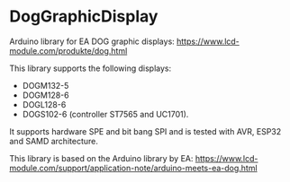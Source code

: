 # DogGraphicDisplay

Arduino library for EA DOG graphic displays: https://www.lcd-module.com/produkte/dog.html

This library supports the following displays:
 - DOGM132-5
 - DOGM128-6
 - DOGL128-6
 - DOGS102-6 
(controller ST7565 and UC1701).

It supports hardware SPE and bit bang SPI and is tested with AVR, ESP32 and SAMD architecture.

This library is based on the Arduino library by EA: https://www.lcd-module.com/support/application-note/arduino-meets-ea-dog.html

